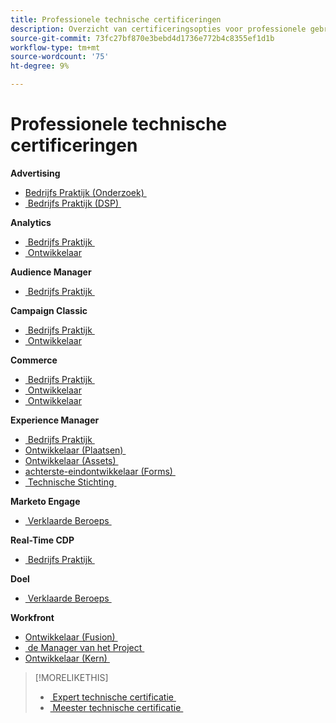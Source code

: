 ```yaml
---
title: Professionele technische certificeringen
description: Overzicht van certificeringsopties voor professionele gebruikers
source-git-commit: 73fc27bf870e3bebd4d1736e772b4c8355ef1d1b
workflow-type: tm+mt
source-wordcount: '75'
ht-degree: 9%

---
```


# Professionele technische certificeringen

**Advertising**

* [&#x200B; Bedrijfs Praktijk (Onderzoek) &#x200B;](/help/certifications/aac/aac-search-p-business.md) <!--AD0-E501-->
* [&#x200B; Bedrijfs Praktijk (DSP) &#x200B;](/help/certifications/aac/aac-dsp-p-business.md) <!--AD0-E502-->

**Analytics**

* [&#x200B; Bedrijfs Praktijk &#x200B;](/help/certifications/aa/aa-p-business.md) <!--AD0-E212-->
* [&#x200B; Ontwikkelaar &#x200B;](/help/certifications/aa/aa-p-developer.md) <!--AD0-E213-->


**Audience Manager**

* [&#x200B; Bedrijfs Praktijk &#x200B;](/help/certifications/aam/aam-p-business.md) <!--AD0-E458-->

**Campaign Classic**

* [&#x200B; Bedrijfs Praktijk &#x200B;](/help/certifications/acc/acc-p-business.md) <!--AD0-E329-->
* [&#x200B; Ontwikkelaar &#x200B;](/help/certifications/acc/acc-p-developer.md) <!--AD0-E331-->

**Commerce**

* [&#x200B; Bedrijfs Praktijk &#x200B;](/help/certifications/ac/ac-p-business.md) <!--AD0-E712-->
* [&#x200B; Ontwikkelaar &#x200B;](/help/certifications/ac/ac-p-developer.md) <!--AD0-E717-->
* [&#x200B; Ontwikkelaar &#x200B;](/help/certifications/ac/ac-p-fedeveloper.md) <!--AD0-E719-->

**Experience Manager**

* [&#x200B; Bedrijfs Praktijk &#x200B;](/help/certifications/aem/aem-p-business.md) <!--AD0-E126-->
* [&#x200B; Ontwikkelaar (Plaatsen) &#x200B;](/help/certifications/aem/aem-sites-p-developer.md) <!--AD0-E123-->
* [&#x200B; Ontwikkelaar (Assets) &#x200B;](/help/certifications/aem/aem-assets-p-developer.md) <!--AD0-E129-->
* [&#x200B; achterste-eindontwikkelaar (Forms) &#x200B;](/help/certifications/aem/aem-forms-p-bedeveloper.md) <!--AD0-E127-->
* [&#x200B; Technische Stichting &#x200B;](/help/certifications/aem/aem-p-foundations.md) <!--AD0-E132-->

**Marketo Engage**

* [&#x200B; Verklaarde Beroeps &#x200B;](/help/certifications/ame/ame-p.md) <!--AD0-E555-->

**Real-Time CDP**

* [&#x200B; Bedrijfs Praktijk &#x200B;](/help/certifications/rtcdp/rtcdp-p-business.md) <!--AD0-E602-->

**Doel**

* [&#x200B; Verklaarde Beroeps &#x200B;](/help/certifications/at/at-p-business.md) <!--AD0-E408-->

**Workfront**

* [&#x200B; Ontwikkelaar (Fusion) &#x200B;](/help/certifications/aw/aw-fusion-p-developer.md) <!--AD0-E902-->
* [&#x200B; de Manager van het Project &#x200B;](/help/certifications/aw/aw-p-project-manager.md) <!--AD0-E903-->
* [&#x200B; Ontwikkelaar (Kern) &#x200B;](/help/certifications/aw/aw-core-p-developer.md) <!--AD0-E905-->

>[!MORELIKETHIS]
>
>* [&#x200B; Expert technische certificatie &#x200B;](expert.md)
>* [&#x200B; Meester technische certificatie &#x200B;](master.md)
